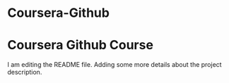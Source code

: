 # Coursera-Github
# Coursera Github Course
I am editing the README file. Adding some more details about the project description.
